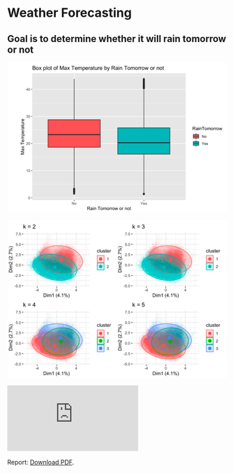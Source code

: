 # Weather Forecasting
## Goal is to determine whether it will rain tomorrow or not 

![alt text](https://github.com/akshaybhala/MachineLearning/blob/main/Weather%20Forecasting/Temperature.png)

![alt text](https://github.com/akshaybhala/MachineLearning/blob/main/Weather%20Forecasting/Cluster.png)

<object data="https://github.com/akshaybhala/MachineLearning/blob/main/Weather%20Forecasting/Weather_Forecasting_Report.pdf" type="application/pdf" width="700px" height="700px">
    <embed src="https://github.com/akshaybhala/MachineLearning/blob/main/Weather%20Forecasting/Weather_Forecasting_Report.pdf">
        <p>Report: <a href="https://github.com/akshaybhala/MachineLearning/blob/main/Weather%20Forecasting/Weather_Forecasting_Report.pdf">Download PDF</a>.</p>
    </embed>
</object>
